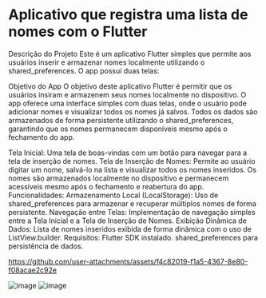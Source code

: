 # Aplicativo que registra uma lista de nomes com o Flutter

Descrição do Projeto
Este é um aplicativo Flutter simples que permite aos usuários inserir e armazenar nomes localmente utilizando o shared_preferences. O app possui duas telas:

Objetivo do App
O objetivo deste aplicativo Flutter é permitir que os usuários insiram e armazenem seus nomes localmente no dispositivo. O app oferece uma interface simples com duas telas, onde o usuário pode adicionar nomes e visualizar todos os nomes já salvos. Todos os dados são armazenados de forma persistente utilizando o shared_preferences, garantindo que os nomes permanecem disponíveis mesmo após o fechamento do app.

Tela Inicial: 
Uma tela de boas-vindas com um botão para navegar para a tela de inserção de nomes.
Tela de Inserção de Nomes: 
Permite ao usuário digitar um nome, salvá-lo na lista e visualizar todos os nomes inseridos. Os nomes são armazenados localmente no dispositivo e permanecem acessíveis mesmo após o fechamento e reabertura do app.
Funcionalidades:
Armazenamento Local (LocalStorage): Uso de shared_preferences para armazenar e recuperar múltiplos nomes de forma persistente.
Navegação entre Telas: Implementação de navegação simples entre a Tela Inicial e a Tela de Inserção de Nomes.
Exibição Dinâmica de Dados: 
Lista de nomes inseridos exibida de forma dinâmica com o uso de ListView.builder.
Requisitos:
Flutter SDK instalado.
shared_preferences para persistência de dados.

https://github.com/user-attachments/assets/f4c82019-f1a5-4367-8e80-f08acae2c92e

![image](https://github.com/user-attachments/assets/eb4060b1-61cc-4482-8d49-f476769e1a0a)
![image](https://github.com/user-attachments/assets/96c48461-ce8d-48ce-805f-4683d0197cf9)

